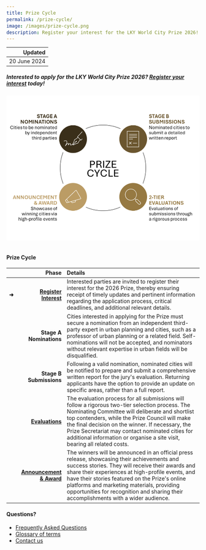 ```yaml
---
title: Prize Cycle
permalink: /prize-cycle/
image: /images/prize-cycle.png
description: Register your interest for the LKY World City Prize 2026!
---
```


| Updated |
|---:|
| 20 June 2024 |

##### Interested to apply for the LKY World City Prize 2026? [Register your interest](https://form.gov.sg/665c80f59ed8705777bc3828) today!

###### ![Prize cycle](/images/prize-cycle.png)

#### **Prize Cycle**

| | Phase | Details |
|:---|---:|:---|
| **➜** | **[Register Interest](https://form.gov.sg/665c80f59ed8705777bc3828)** | Interested parties are invited to register their interest for the 2026 Prize, thereby ensuring receipt of timely updates and pertinent information regarding the application process, critical deadlines, and additional relevant details. |
| | **Stage A Nominations** | Cities interested in applying for the Prize must secure a nomination from an independent third-party expert in urban planning and cities, such as a professor of urban planning or a related field. Self-nominations will not be accepted, and nominators without relevant expertise in urban fields will be disqualified. <br> |
| | **Stage B Submissions** | Following a valid nomination, nominated cities will be notified to prepare and submit a comprehensive written report for the jury's evaluation. Returning applicants have the option to provide an update on specific areas, rather than a full report. |
| | **[Evaluations](/evaluations/)** | The evaluation process for all submissions will follow a rigorous two-tier selection process. The Nominating Committee will deliberate and shortlist top contenders, while the Prize Council will make the final decision on the winner. If necessary, the Prize Secretariat may contact nominated cities for additional information or organise a site visit, bearing all related costs. |
| | **[Announcement & Award](/award/)** | The winners will be announced in an official press release, showcasing their achievements and success stories. They will receive their awards and share their experiences at high-profile events, and have their stories featured on the Prize's online platforms and marketing materials, providing opportunities for recognition and sharing their accomplishments with a wider audience. |

#### **Questions?**

- [Frequently Asked Questions](/faq/)
- [Glossary of terms](/glossary/)
- [Contact us](/feedback/)
